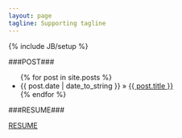 ```yaml
---
layout: page
tagline: Supporting tagline
---
```

{% include JB/setup %}

###POST###

<ul class="posts">
  {% for post in site.posts %}
    <li><span>{{ post.date | date_to_string }}</span> &raquo; <a href="{{ BASE_PATH }}{{ post.url }}">{{ post.title }}</a></li>
  {% endfor %}
</ul>

###RESUME###

[RESUME](resume)
